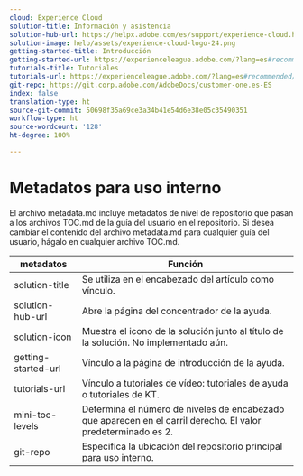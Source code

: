 ```yaml
---
cloud: Experience Cloud
solution-title: Información y asistencia
solution-hub-url: https://helpx.adobe.com/es/support/experience-cloud.html
solution-image: help/assets/experience-cloud-logo-24.png
getting-started-title: Introducción
getting-started-url: https://experienceleague.adobe.com/?lang=es#recommended/solutions/analytics
tutorials-title: Tutoriales
tutorials-url: https://experienceleague.adobe.com/?lang=es#recommended/solutions/analytics
git-repo: https://git.corp.adobe.com/AdobeDocs/customer-one.es-ES
index: false
translation-type: ht
source-git-commit: 50698f35a69ce3a34b41e54d6e38e05c35490351
workflow-type: ht
source-wordcount: '128'
ht-degree: 100%

---
```



# Metadatos para uso interno

El archivo metadata.md incluye metadatos de nivel de repositorio que pasan a los archivos TOC.md de la guía del usuario en el repositorio. Si desea cambiar el contenido del archivo metadata.md para cualquier guía del usuario, hágalo en cualquier archivo TOC.md.

| metadatos | Función |
|--- |--- |
| solution-title | Se utiliza en el encabezado del artículo como vínculo. |
| solution-hub-url | Abre la página del concentrador de la ayuda. |
| solution-icon | Muestra el icono de la solución junto al título de la solución. No implementado aún. |
| getting-started-url | Vínculo a la página de introducción de la ayuda. |
| tutorials-url | Vínculo a tutoriales de vídeo: tutoriales de ayuda o tutoriales de KT. |
| mini-toc-levels | Determina el número de niveles de encabezado que aparecen en el carril derecho. El valor predeterminado es 2. |
| git-repo | Especifica la ubicación del repositorio principal para uso interno. |
